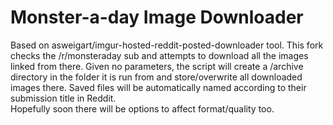 Monster-a-day Image Downloader
=====================================

Based on asweigart/imgur-hosted-reddit-posted-downloader tool.
This fork checks the /r/monsteraday sub and attempts to download all the images linked from there. Given no parameters, the script will create a /archive directory in the folder it is run from and store/overwrite all downloaded images there. Saved files will be automatically named according to their submission title in Reddit.  
Hopefully soon there will be options to affect format/quality too.
